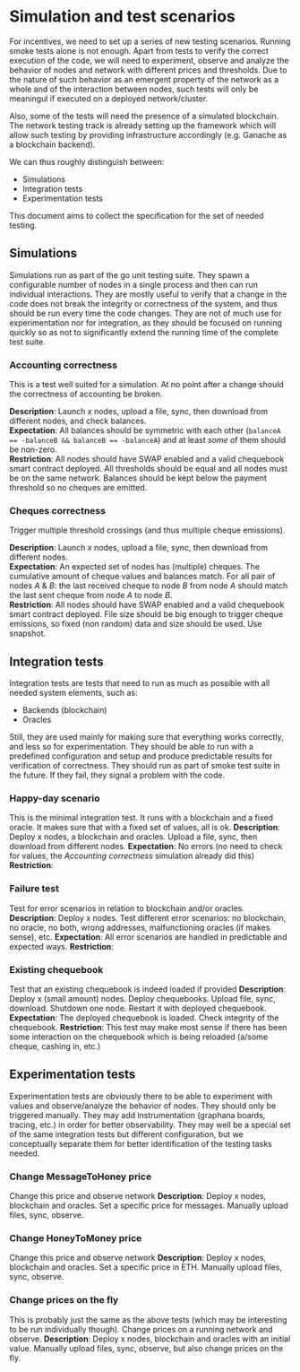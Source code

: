 # Simulation and test scenarios #

For incentives, we need to set up a series of new testing scenarios. Running smoke tests alone is not enough. Apart from tests to verify the correct execution of the code, we will need to experiment, observe and analyze the behavior of nodes and network with different prices and thresholds. Due to the nature of such behavior as an emergent property of the network as a whole and of the interaction between nodes, such tests will only be meaningul if executed on a deployed network/cluster.

Also, some of the tests will need the presence of a simulated blockchain. The network testing track is already setting up the framework which will allow such testing by providing infrastructure accordingly (e.g. Ganache as a blockchain backend).

We can thus roughly distinguish between:
* Simulations
* Integration tests
* Experimentation tests

This document aims to collect the specification for the set of needed testing.

## Simulations
Simulations run as part of the go unit testing suite. They spawn a configurable number of nodes in a single process and then can run individual interactions. They are mostly useful to verify that a change in the code does not break the integrity or correctness of the system, and thus should be run every time the code changes. They are not of much use for experimentation nor for integration, as they should be focused on running quickly so as not to significantly extend the running time of the complete test suite.

### Accounting correctness
This is a test well suited for a simulation. At no point after a change should the correctness of accounting be broken.

**Description**: Launch _x_ nodes, upload a file, sync, then download from different nodes, and check balances.  
**Expectation**: All balances should be symmetric with each other (`balanceA == -balanceB && balanceB == -balanceA`) and at least _some_ of them should be non-zero.  
**Restriction**: All nodes should have SWAP enabled and a valid chequebook smart contract deployed. All thresholds should be equal and all nodes must be on the same network. Balances should be kept below the payment threshold so no cheques are emitted.  

### Cheques correctness
Trigger multiple threshold crossings (and thus multiple cheque emissions).

**Description**: Launch _x_ nodes, upload a file, sync, then download from different nodes.  
**Expectation**: An expected set of nodes has (multiple) cheques. The cumulative amount of cheque values and balances match. For all pair of nodes _A_ & _B_: the last received cheque to node _B_ from node _A_ should match the last sent cheque from node _A_ to node _B_.  
**Restriction**: All nodes should have SWAP enabled and a valid chequebook smart contract deployed. File size should be big enough to trigger cheque emissions, so fixed (non random) data and size should be used. Use snapshot.  

## Integration tests
Integration tests are tests that need to run as much as possible with all needed system elements, such as:
* Backends (blockchain)
* Oracles

Still, they are used mainly for making sure that everything works correctly, and less so for experimentation. They should be able to run with a predefined configuration and setup and produce predictable results for verification of correctness. They should run as part of smoke test suite in the future. If they fail, they signal a problem with the code.

### Happy-day scenario
This is the minimal integration test. It runs with a blockchain and a fixed oracle. It makes sure that with a fixed set of values, all is ok.
**Description**: Deploy x nodes, a blockchain and oracles. Upload a file, sync, then download from different nodes. 
**Expectation**: No errors (no need to check for values, the *Accounting correctness* simulation already did this)
**Restriction**: 

### Failure test
Test for error scenarios in relation to blockchain and/or oracles.
**Description**: Deploy x nodes. Test different error scenarios: no blockchain, no oracle, no both, wrong addresses, malfunctioning oracles (if makes sense), etc.
**Expectation**: All error scenarios are handled in predictable and expected ways. 
**Restriction**: 

### Existing chequebook
Test that an existing chequebook is indeed loaded if provided
**Description**: Deploy x (small amount) nodes. Deploy chequebooks. Upload file, sync, download. Shutdown one node. Restart it with deployed chequebook. 
**Expectation**: The deployed chequebook is loaded. Check integrity of the chequebook. 
**Restriction**: This test may make most sense if there has been some interaction on the chequebook which is being reloaded (a/some cheque, cashing in, etc.)

## Experimentation tests
Experimentation tests are obviously there to be able to experiment with values and observe/analyze the behavior of nodes.
They should only be triggered manually.
They may add instrumentation (graphana boards, tracing, etc.) in order for better observability.
They may well be a special set of the same integration tests but different configuration, but we conceptually separate them for better identification of the testing tasks needed.

### Change MessageToHoney price
Change this price and observe network
**Description**: Deploy x nodes, blockchain and oracles. Set a specific price for messages. Manually upload files, sync, observe.

### Change HoneyToMoney price
Change this price and observe network
**Description**: Deploy x nodes, blockchain and oracles. Set a specific price in ETH. Manually upload files, sync, observe.

### Change prices on the fly 
This is probably just the same as the above tests (which may be interesting to be run individually though). Change prices on a running network and observe.
**Description**: Deploy x nodes, blockchain and oracles with an initial value. Manually upload files, sync, observe, but also change prices on the fly.
